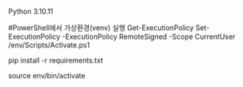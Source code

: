 Python 3.10.11

#PowerShell에서 가상환경(venv) 실행
Get-ExecutionPolicy
Set-ExecutionPolicy -ExecutionPolicy RemoteSigned -Scope CurrentUser
/env/Scripts/Activate.ps1

pip install -r requirements.txt

source env/bin/activate